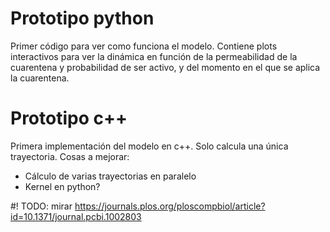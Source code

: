 # Prototipo python
Primer código para ver como funciona el modelo. Contiene plots interactivos para ver la dinámica en función de la permeabilidad de la cuarentena y probabilidad de ser activo, y del momento en el que se aplica la cuarentena.


# Prototipo c++
Primera implementación del modelo en c++. Solo calcula una única trayectoria. Cosas a mejorar:
*   Cálculo de varias trayectorias en paralelo
*   Kernel en python?

#! TODO: mirar
https://journals.plos.org/ploscompbiol/article?id=10.1371/journal.pcbi.1002803
